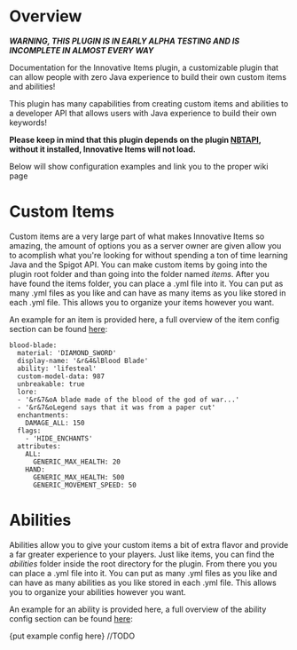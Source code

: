 # Overview
***WARNING, THIS PLUGIN IS IN EARLY ALPHA TESTING AND IS INCOMPLETE IN ALMOST EVERY WAY***

Documentation for the Innovative Items plugin, a customizable plugin that can allow people with zero Java experience to build their own custom items and abilities!

This plugin has many capabilities from creating custom items and abilities to a developer API that allows users with Java experience to build their own keywords!

**Please keep in mind that this plugin depends on the plugin [NBTAPI](https://www.spigotmc.org/resources/nbt-api.7939/), without it installed, Innovative Items will not load.**

Below will show configuration examples and link you to the proper wiki page

# Custom Items

Custom items are a very large part of what makes Innovative Items so amazing, the amount of options you as a server owner are given allow you to acomplish what you're looking for without spending a ton of time learning Java and the Spigot API. You can make custom items by going into the plugin root folder and than going into the folder named *items*. After you have found the items folder, you can place a .yml file into it. You can put as many .yml files as you like and can have as many items as you like stored in each .yml file. This allows you to organize your items however you want.

An example for an item is provided here, a full overview of the item config section can be found [here](https://github.com/BoBoBalloon/InnovativeItemsDOCS/wiki/Custom-Items):

```
blood-blade:
  material: 'DIAMOND_SWORD'
  display-name: '&r&4&lBlood Blade'
  ability: 'lifesteal'
  custom-model-data: 987
  unbreakable: true
  lore:
  - '&r&7&oA blade made of the blood of the god of war...'
  - '&r&7&oLegend says that it was from a paper cut'
  enchantments:
    DAMAGE_ALL: 150
  flags:
    - 'HIDE_ENCHANTS'
  attributes:
    ALL:
      GENERIC_MAX_HEALTH: 20
    HAND:
      GENERIC_MAX_HEALTH: 500
      GENERIC_MOVEMENT_SPEED: 50
```

# Abilities

Abilities allow you to give your custom items a bit of extra flavor and provide a far greater experience to your players. Just like items, you can find the *abilities* folder inside the root directory for the plugin. From there you you can place a .yml file into it. You can put as many .yml files as you like and can have as many abilities as you like stored in each .yml file. This allows you to organize your abilities however you want.

An example for an ability is provided here, a full overview of the ability config section can be found [here](https://github.com/BoBoBalloon/InnovativeItemsDOCS/wiki/Custom-Abilities):

{put example config here} //TODO
